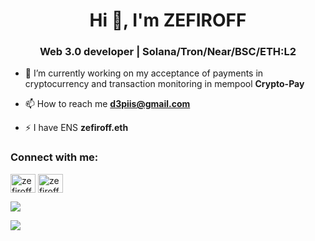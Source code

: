 <h1 align="center">Hi 👋, I'm ZEFIROFF</h1>

<h3 align="center">Web 3.0 developer | Solana/Tron/Near/BSC/ETH:L2</h3>

- 🔭 I’m currently working on my acceptance of payments in cryptocurrency and transaction monitoring in mempool **Crypto-Pay**

- 📫 How to reach me **d3piis@gmail.com**

- ⚡ I have ENS **zefiroff.eth**

<h3 align="left">Connect with me:</h3>
<p align="left">
<a href="https://linkedin.com/in/zefiroff" target="blank"><img align="center" src="https://raw.githubusercontent.com/rahuldkjain/github-profile-readme-generator/master/src/images/icons/Social/linked-in-alt.svg" alt="zefiroff" height="30" width="40" /></a>
  <a href="https://t.me/ZEFIROFFF" target="blank"><img align="center" src="https://raw.githubusercontent.com/gist/m8rge/4c2b36369c9f936c02ee883ca8ec89f1/raw/c03fd44ee2b63d7a2a195ff44e9bb071e87b4a40/telegram-single-path-240px.svg" alt="zefiroff" height="30" width="40" /></a>
</p>

![](https://github-readme-stats.vercel.app/api/top-langs/?username=zefiroff&layout=compact&theme=radical)

![](https://github-readme-stats.vercel.app/api?username=zefiroff&show_icons=true&theme=radical)
